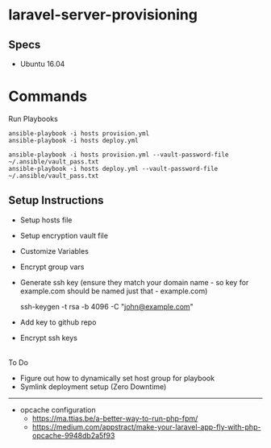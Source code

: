 # laravel-server-provisioning

## Specs

- Ubuntu 16.04

# Commands

Run Playbooks

```
ansible-playbook -i hosts provision.yml
ansible-playbook -i hosts deploy.yml

ansible-playbook -i hosts provision.yml --vault-password-file ~/.ansible/vault_pass.txt
ansible-playbook -i hosts deploy.yml --vault-password-file ~/.ansible/vault_pass.txt
```
## Setup Instructions

- Setup hosts file
- Setup encryption vault file
- Customize Variables
- Encrypt group vars
- Generate ssh key (ensure they match your domain name - so key for example.com should be named just that - example.com)

    ssh-keygen -t rsa -b 4096 -C "john@example.com"

- Add key to github repo
- Encrypt ssh keys

######

To Do

- Figure out how to dynamically set host group for playbook
- Symlink deployment setup (Zero Downtime)

-----

- opcache configuration
    - https://ma.ttias.be/a-better-way-to-run-php-fpm/
    - https://medium.com/appstract/make-your-laravel-app-fly-with-php-opcache-9948db2a5f93

